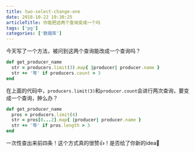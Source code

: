 ```yaml
---
title: two-select-change-one
date: 2018-10-22 19:30:25
articleTitle: 你能把这两个查询变成一个吗
tags: ['pg']
categories: ['数据库']
---
```


今天写了一个方法，被问到这两个查询能改成一个查询吗？
```ruby
def get_producer_name
  str = producers.limit(3).map{ |producer| producer.name }
  str += '等' if producers.count > 3
end
```

在上面的代码中，`producers.limit(3)`和`producer.count`会进行两次查询，要变成一个查询，肿么办？

```ruby
def get_producer_name
  pros = producers.limit(4)
  str = pros[0...2].map{ |producer| producer.name }
  str += '等' if pros.length > 3
end
```

一次性查出来前四条！这个方式真的很赞👍！是否给了你新的idea🤔️
